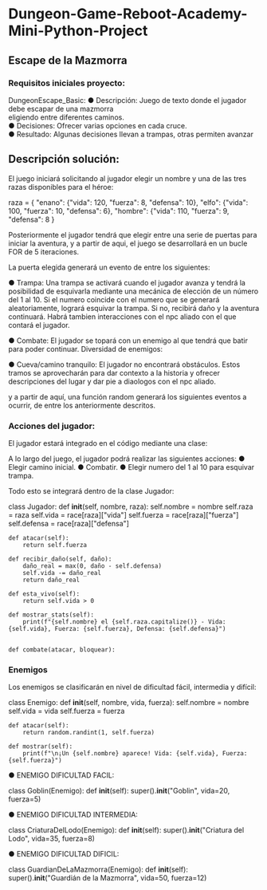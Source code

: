 # Dungeon-Game-Reboot-Academy-Mini-Python-Project

## Escape de la Mazmorra

### Requisitos iniciales proyecto: 

DungeonEscape_Basic:
● Descripción: Juego de texto donde el jugador debe escapar de una mazmorra  
eligiendo entre diferentes caminos.  
● Decisiones: Ofrecer varias opciones en cada cruce.  
● Resultado: Algunas decisiones llevan a trampas, otras permiten avanzar  

## Descripción solución:

El juego iniciará solicitando al jugador elegir un nombre y una de las tres razas disponibles para el héroe:

raza =  {  "enano": {"vida": 120, "fuerza": 8, "defensa": 10},
          "elfo": {"vida": 100, "fuerza": 10, "defensa": 6},
          "hombre": {"vida": 110, "fuerza": 9, "defensa": 8
        }

Posteriormente el jugador tendrá que elegir entre una serie de puertas para iniciar la aventura, y a partir de aqui, el juego se desarrollará en un bucle FOR de 5 iteraciones. 

La puerta elegida generará un evento de entre los siguientes:

● Trampa:
Una trampa se activará cuando el jugador avanza y tendrá la posibilidad de esquivarla mediante una mecánica de elección de un número del 1 al 10. Si el numero coincide con el numero que se generará aleatoriamente, logrará esquivar la trampa. Si no, recibirá daño y la aventura continuará. Habrá tambien interacciones con el npc aliado con el que contará el jugador.

● Combate: 
El jugador se topará con un enemigo al que tendrá que batir para poder continuar. Diversidad de enemigos:

● Cueva/camino tranquilo:
El jugador no encontrará obstáculos. Estos tramos se aprovecharán para dar contexto a la historia y ofrecer descripciones del lugar y dar pie a diaologos con el npc aliado.

y a partir de aquí, una función random generará los siguientes eventos a ocurrir, de entre los anteriormente descritos.

### Acciones del jugador:

El jugador estará integrado en el código mediante una clase:

A lo largo del juego, el jugador podrá realizar las siguientes acciones:
● Elegir camino inicial.
● Combatir.
● Elegir numero del 1 al 10 para esquivar trampa.

Todo esto se integrará dentro de la clase Jugador:

class Jugador:
    def __init__(self, nombre, raza):
        self.nombre = nombre
        self.raza = raza
        self.vida = race[raza]["vida"]
        self.fuerza = race[raza]["fuerza"]
        self.defensa = race[raza]["defensa"]

    def atacar(self):
        return self.fuerza

    def recibir_daño(self, daño):
        daño_real = max(0, daño - self.defensa)
        self.vida -= daño_real
        return daño_real

    def esta_vivo(self):
        return self.vida > 0

    def mostrar_stats(self):
        print(f"{self.nombre} el {self.raza.capitalize()} - Vida: {self.vida}, Fuerza: {self.fuerza}, Defensa: {self.defensa}")


    def combate(atacar, bloquear):
    
### Enemigos 

Los enemigos se clasificarán en nivel de dificultad fácil, intermedia y difícil:

class Enemigo:
    def __init__(self, nombre, vida, fuerza):
        self.nombre = nombre
        self.vida = vida
        self.fuerza = fuerza

    def atacar(self):
        return random.randint(1, self.fuerza)

    def mostrar(self):
        print(f"\n¡Un {self.nombre} aparece! Vida: {self.vida}, Fuerza: {self.fuerza}")

● ENEMIGO DIFICULTAD FACIL:

class Goblin(Enemigo):
    def __init__(self):
        super().__init__("Goblin", vida=20, fuerza=5)

● ENEMIGO DIFICULTAD INTERMEDIA: 

class CriaturaDelLodo(Enemigo):
    def __init__(self):
        super().__init__("Criatura del Lodo", vida=35, fuerza=8)

● ENEMIGO DIFICULTAD DIFICIL:

class GuardianDeLaMazmorra(Enemigo):
    def __init__(self):
        super().__init__("Guardián de la Mazmorra", vida=50, fuerza=12)







